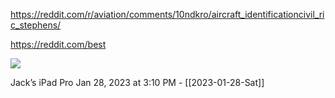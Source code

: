https://reddit.com/r/aviation/comments/10ndkro/aircraft_identificationcivil_ric_stephens/

https://reddit.com/best

![](<file:///Users/johnoleary/Library/Mobile Documents/iCloud~is~workflow~my~workflows/Documents/Screenshots/2023-01-28 151044.png>)

Jack’s iPad Pro
Jan 28, 2023 at 3:10 PM - [[2023-01-28-Sat]]

